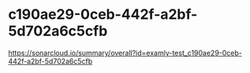 # c190ae29-0ceb-442f-a2bf-5d702a6c5cfb
https://sonarcloud.io/summary/overall?id=examly-test_c190ae29-0ceb-442f-a2bf-5d702a6c5cfb
